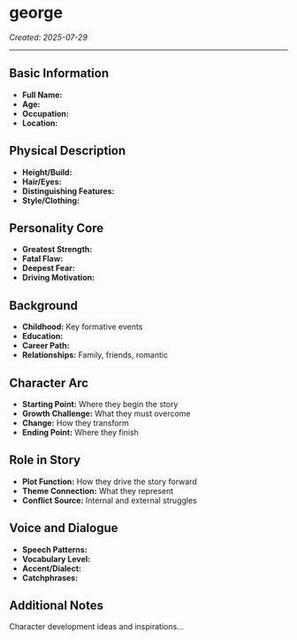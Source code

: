 # george

*Created: 2025-07-29*

---

## Basic Information
- **Full Name:**
- **Age:**
- **Occupation:**
- **Location:**

## Physical Description
- **Height/Build:**
- **Hair/Eyes:**
- **Distinguishing Features:**
- **Style/Clothing:**

## Personality Core
- **Greatest Strength:**
- **Fatal Flaw:**
- **Deepest Fear:**
- **Driving Motivation:**

## Background
- **Childhood:** Key formative events
- **Education:**
- **Career Path:**
- **Relationships:** Family, friends, romantic

## Character Arc
- **Starting Point:** Where they begin the story
- **Growth Challenge:** What they must overcome
- **Change:** How they transform
- **Ending Point:** Where they finish

## Role in Story
- **Plot Function:** How they drive the story forward
- **Theme Connection:** What they represent
- **Conflict Source:** Internal and external struggles

## Voice and Dialogue
- **Speech Patterns:**
- **Vocabulary Level:**
- **Accent/Dialect:**
- **Catchphrases:**

## Additional Notes
Character development ideas and inspirations...

